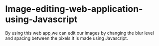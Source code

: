 # Image-editing-web-application-using-Javascript
By using this web app,we can edit our images by changing the blur level and spacing between the pixels.It is made using Javascript.
